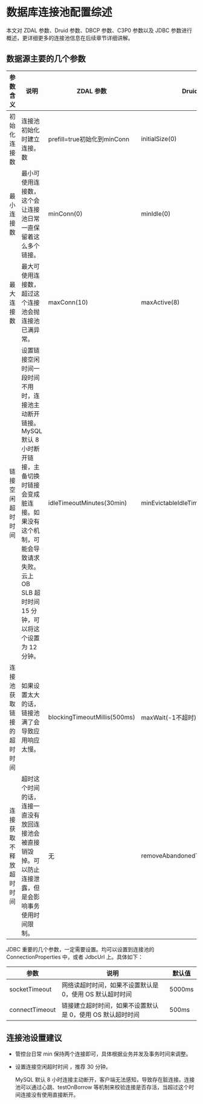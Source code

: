 # 数据库连接池配置综述

本文对 ZDAL 参数、Druid 参数、DBCP 参数、C3P0 参数以及 JDBC 参数进行概述，更详细更多的连接池信息在后续章节详细讲解。

## 数据源主要的几个参数

| 参数含义         | 说明                                                                                                               | ZDAL 参数                      | Druid 参数                           | DBCP 参数                                                                                                                         | C3P0 参数               |
|--------------|-------------------------------------------|------------------------------|------------------------------------|---------------------------------------------------------------------------------------------------------------------------------|-----------------------|
| 初始化连接数       | 连接池初始化时建立连接。数                                                                                                     | prefill=true初始化到minConn      | initialSize(0)                     | initialSize(0)                                                                                                                  | initialPoolSize(3)    |
| 最小连接数        | 最小可使用连接数，这个会让连接池日常一直保留着这么多个链接。                                                                                    | minConn(0)                   | minIdle(0)                         | minIdle(0)                                                                                                                      | minPoolSize(3)        |
| 最大连接数        | 最大可使用连接数，超过这个连接池会抛连接池已满异常。                                                                                        | maxConn(10)                  | maxActive(8)                       | maxActive(8)                                                                                                                    | maxActive(8)          |
| 链接空闲超时时间     | 设置链接空闲时间一段时间不用时，连接池主动断开链接。MySQL 默认 8 小时断开链接，主备切换时链接会变成脏连接。如果没有这个机制，可能会导致请求失败。云上 OB SLB 超时时间 15 分钟，可以将这个设置为 12 分钟。 | idleTimeoutMinutes(30min)    | minEvictableIdleTimeMillis(30min)  | minEvictableIdleTimeMillis(30min)  需要设置 timeBetweenEvictionRunsMillis(-1) \> 0 才会生效，该参数控制异步检查周期 | maxIdleTime(0不超时)     |
| 连接池获取链接的超时时间 | 如果设置太大的话，链接池满了会导致应用响应太慢。                                                                                          | blockingTimeoutMillis(500ms) | maxWait(-1不超时)                     | maxWaitMillis(-1不超时)                                                                                                            | checkoutTimeout(0不超时) |
| 连接获取不释放超时时间  | 超时这个时间的话，连接一直没有放回连接池会被直接销毁掉。可以防止连接泄露，但是会影响事务使用时间限制。                                                               | 无                            | removeAbandonedTimeoutMillis(300s) | removeAbandonedTimeout(300s)                                                                                                    | 无                     |

JDBC 重要的几个参数，一定需要设置。均可以设置到连接池的 ConnectionProperties 中，或者 JdbcUrl 上。具体如下：

| 参数             | 说明                               | 默认值    |
|----------------|----------------------------------|--------|
| socketTimeout  | 网络读超时时间，如果不设置默认是 0，使用 OS 默认超时时间  | 5000ms |
| connectTimeout | 链接建立超时时间，如果不设置默认是 0，使用 OS 默认超时时间 | 500ms  |

## 连接池设置建议

* 管控台日常 min 保持两个连接即可，具体根据业务并发及事务时间来调整。

* 设置连接空闲超时时间 ，推荐 30 分钟。

  MySQL 默认 8 小时连接主动断开，客户端无法感知，导致存在脏连接。连接池可以通过心跳、testOnBorrow 等机制来校验连接是否存活，当超过这个时间连接没有使用直接断开。
  
